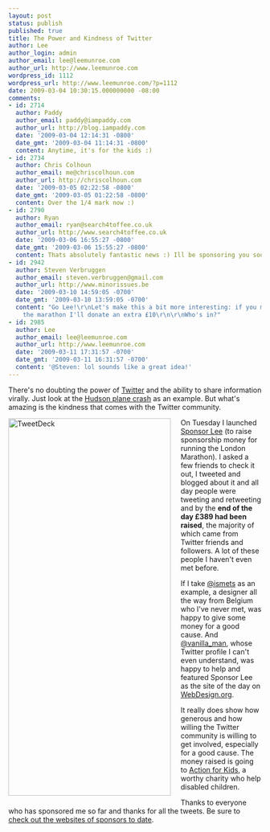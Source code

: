 ```yaml
---
layout: post
status: publish
published: true
title: The Power and Kindness of Twitter
author: Lee
author_login: admin
author_email: lee@leemunroe.com
author_url: http://www.leemunroe.com
wordpress_id: 1112
wordpress_url: http://www.leemunroe.com/?p=1112
date: 2009-03-04 10:30:15.000000000 -08:00
comments:
- id: 2714
  author: Paddy
  author_email: paddy@iampaddy.com
  author_url: http://blog.iampaddy.com
  date: '2009-03-04 12:14:31 -0800'
  date_gmt: '2009-03-04 11:14:31 -0800'
  content: Anytime, it's for the kids :)
- id: 2734
  author: Chris Colhoun
  author_email: me@chriscolhoun.com
  author_url: http://chriscolhoun.com
  date: '2009-03-05 02:22:58 -0800'
  date_gmt: '2009-03-05 01:22:58 -0800'
  content: Over the 1/4 mark now :)
- id: 2790
  author: Ryan
  author_email: ryan@search4toffee.co.uk
  author_url: http://www.search4toffee.co.uk
  date: '2009-03-06 16:55:27 -0800'
  date_gmt: '2009-03-06 15:55:27 -0800'
  content: Thats absolutely fantastic news :) Ill be sponsoring you soon
- id: 2942
  author: Steven Verbruggen
  author_email: steven.verbruggen@gmail.com
  author_url: http://www.minorissues.be
  date: '2009-03-10 14:59:05 -0700'
  date_gmt: '2009-03-10 13:59:05 -0700'
  content: "Go Lee!\r\nLet's make this a bit more interesting: if you manage to finish
    the marathon I'll donate an extra £10\r\n\r\nWho's in?"
- id: 2985
  author: Lee
  author_email: lee@leemunroe.com
  author_url: http://www.leemunroe.com
  date: '2009-03-11 17:31:57 -0700'
  date_gmt: '2009-03-11 16:31:57 -0700'
  content: '@Steven: lol sounds like a great idea!'
---
```

There's no doubting the power of <a href="http://twitter.com">Twitter</a> and the ability to share information virally. Just look at the <a href="http://www.telegraph.co.uk/scienceandtechnology/technology/twitter/4269765/New-York-plane-crash-Twitter-breaks-the-news-again.html">Hudson plane crash</a> as an example. But what's amazing is the kindness that comes with the Twitter community.

<!--more-->

<div style="float:left; margin:0 20px 10px 0;"><a href="http://search.twitter.com/search?q=sponsorlee"><img src="http://www.leemunroe.com/wp-content/uploads/tweetdeck.jpg" border="0" alt="TweetDeck" width="323" height="751" /></a></div>

On Tuesday I launched <a href="http://www.leemunroe.com/help-action-for-kids/">Sponsor Lee</a> (to raise sponsorship money for running the London Marathon). I asked a few friends to check it out, I tweeted and blogged about it and all day people were tweeting and retweeting and by the <strong>end of the day £389 had been raised</strong>, the majority of which came from Twitter friends and followers. A lot of these people I haven't even met before.

If I take <a href="http://twitter.com/ismets">@ismets</a> as an example, a designer all the way from Belgium who I've never met, was happy to give some money for a good cause. And <a href="http://twitter.com/vanilla_man">@vanilla_man</a>, whose Twitter profile I can't even understand, was happy to help and featured Sponsor Lee as the site of the day on <a href="http://www.webdesign.org/">WebDesign.org</a>.

It really does show how generous and how willing the Twitter community is willing to get involved, especially for a good cause. The money raised is going to <a href="http://sponsorlee.org/charity">Action for Kids</a>, a worthy charity who help disabled children.

Thanks to everyone who has sponsored me so far and thanks for all the tweets. Be sure to <a href="http://sponsorlee.org/#sponsors">check out the websites of sponsors to date</a>.

<div class="clear"></div>
